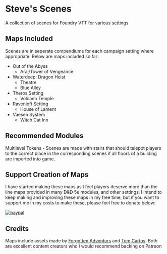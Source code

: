 # Steve's Scenes
A collection of scenes for Foundry VTT for various settings

## Maps Included

Scenes are in seperate compendiums for each campaign setting where appropriate. Below are maps included so far:

* Out of the Abyss
  * Araj/Tower of Vengeance
* Waterdeep: Dragon Heist
  * Theatre
  * Blue Alley
* Theros Setting
  * Volcano Temple
* Ravenloft Setting
  * House of Lament
* Vaesen System
  * Witch Cat Inn

## Recommended Modules

Multilevel Tokens - Scenes are made with stairs that should telepot players to the correct place in the corresponding scenes if all floors of a building are imported into game.

## Support Creation of Maps

I have started making these maps as I feel players deserve more than the line maps provided in many D&D 5e modules, and other settings. I intend to keep making and improving these maps in my free time, but if you want to support me in my costs to make these, please feel free to donate below:


[![paypal](https://www.paypalobjects.com/en_US/i/btn/btn_donateCC_LG.gif)](https://www.paypal.com/donate?hosted_button_id=PYNHM9N7WPXQ4)

## Credits

Maps include assets made by [Forgotten Adventurs](https://www.patreon.com/forgottenadventures/) and [Tom Cartos](https://www.patreon.com/tomcartos/). Both are excellent content creators who I would recommend backing on Patreon
